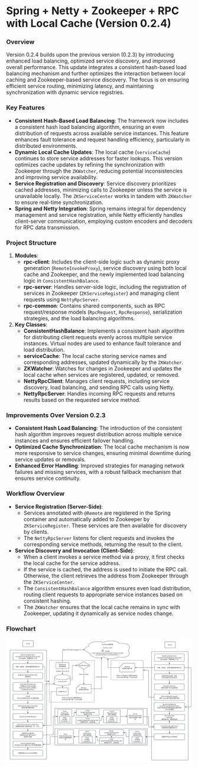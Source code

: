 # Spring + Netty + Zookeeper + RPC with Local Cache (Version 0.2.4)

### **Overview**

Version 0.2.4 builds upon the previous version (0.2.3) by introducing enhanced load balancing, optimized service discovery, and improved overall performance. This update integrates a consistent hash-based load balancing mechanism and further optimizes the interaction between local caching and Zookeeper-based service discovery. The focus is on ensuring efficient service routing, minimizing latency, and maintaining synchronization with dynamic service registries.

### **Key Features**

- **Consistent Hash-Based Load Balancing**: The framework now includes a consistent hash load balancing algorithm, ensuring an even distribution of requests across available service instances. This feature enhances fault tolerance and request handling efficiency, particularly in distributed environments.
- **Dynamic Local Cache Updates**: The local cache (`serviceCache`) continues to store service addresses for faster lookups. This version optimizes cache updates by refining the synchronization with Zookeeper through the `ZKWatcher`, reducing potential inconsistencies and improving service availability.
- **Service Registration and Discovery**: Service discovery prioritizes cached addresses, minimizing calls to Zookeeper unless the service is unavailable locally. The `ZKServiceCenter` works in tandem with `ZKWatcher` to ensure real-time synchronization.
- **Spring and Netty Integration**: Spring remains integral for dependency management and service registration, while Netty efficiently handles client-server communication, employing custom encoders and decoders for RPC data transmission.

### **Project Structure**

1. **Modules**:
   - **rpc-client**: Includes the client-side logic such as dynamic proxy generation (`RemoteInvokeProxy`), service discovery using both local cache and Zookeeper, and the newly implemented load balancing logic in `ConsistentHashBalance`.
   - **rpc-server**: Handles server-side logic, including the registration of services in Zookeeper (`ZKServiceRegister`) and managing client requests using `NettyRpcServer`.
   - **rpc-common**: Contains shared components, such as RPC request/response models (`RpcRequest`, `RpcResponse`), serialization strategies, and the load balancing algorithms.
2. **Key Classes**:
   - **ConsistentHashBalance**: Implements a consistent hash algorithm for distributing client requests evenly across multiple service instances. Virtual nodes are used to enhance fault tolerance and load distribution.
   - **serviceCache**: The local cache storing service names and corresponding addresses, updated dynamically by the `ZKWatcher`.
   - **ZKWatcher**: Watches for changes in Zookeeper and updates the local cache when services are registered, updated, or removed.
   - **NettyRpcClient**: Manages client requests, including service discovery, load balancing, and sending RPC calls using Netty.
   - **NettyRpcServer**: Handles incoming RPC requests and returns results based on the requested service method.

### **Improvements Over Version 0.2.3**

- **Consistent Hash Load Balancing**: The introduction of the consistent hash algorithm improves request distribution across multiple service instances and ensures efficient failover handling.
- **Optimized Cache Synchronization**: The local cache mechanism is now more responsive to service changes, ensuring minimal downtime during service updates or removals.
- **Enhanced Error Handling**: Improved strategies for managing network failures and missing services, with a robust fallback mechanism that ensures service continuity.

### **Workflow Overview**

- **Service Registration (Server-Side)**:
  - Services annotated with `@Remote` are registered in the Spring container and automatically added to Zookeeper by `ZKServiceRegister`. These services are then available for discovery by clients.
  - The `NettyRpcServer` listens for client requests and invokes the corresponding service methods, returning the result to the client.
- **Service Discovery and Invocation (Client-Side)**:
  - When a client invokes a service method via a proxy, it first checks the local cache for the service address.
  - If the service is cached, the address is used to initiate the RPC call. Otherwise, the client retrieves the address from Zookeeper through the `ZKServiceCenter`.
  - The `ConsistentHashBalance` algorithm ensures even load distribution, routing client requests to appropriate service instances based on consistent hashing.
  - The `ZKWatcher` ensures that the local cache remains in sync with Zookeeper, updating it dynamically as service nodes change.

### **Flowchart**

![0.2.4 Process Chart](../img/0.2.4-process-chart.png)